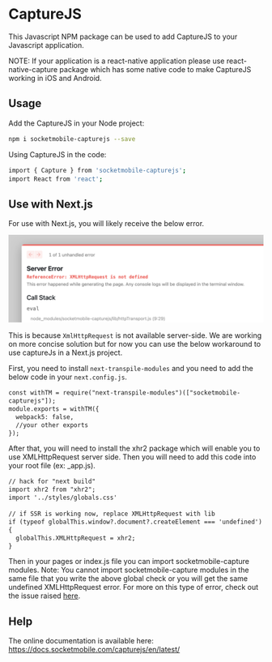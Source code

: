 # CaptureJS

This Javascript NPM package can be used to add CaptureJS to your Javascript application.

NOTE: If your application is a react-native application please use react-native-capture package which has some native code to make CaptureJS working in iOS and Android.

## Usage

Add the CaptureJS in your Node project:

```sh
npm i socketmobile-capturejs --save
```

Using CaptureJS in the code:

```sh
import { Capture } from 'socketmobile-capturejs';
import React from 'react';

```

## Use with Next.js

For use with Next.js, you will likely receive the below error.

![XmlHttpRequest Error](xmlhttprequest-error.png)

This is because `XmlHttpRequest` is not available server-side. We are working on more concise solution but for now you can use the below workaround to use captureJs in a Next.js project.

First, you need to install `next-transpile-modules` and you need to add the below code in your `next.config.js`.

```
const withTM = require("next-transpile-modules")(["socketmobile-capturejs"]);
module.exports = withTM({
  webpack5: false, 
  //your other exports
});
```

After that, you will need to install the xhr2 package which will enable you to use XMLHttpRequest server side. Then you will need to add this code into your root file (ex: _app.js).

```
// hack for "next build"
import xhr2 from "xhr2";
import '../styles/globals.css'

// if SSR is working now, replace XMLHttpRequest with lib
if (typeof globalThis.window?.document?.createElement === 'undefined') {
  globalThis.XMLHttpRequest = xhr2;
}
```

Then in your pages or index.js file you can import socketmobile-capture modules. Note: You cannot import socketmobile-capture modules in the same file that you write the above global check or you will get the same undefined XMLHttpRequest error. For more on this type of error, check out the issue raised [here](https://github.com/SocketMobile/socketmobile-capturejs/issues/1).

## Help

The online documentation is available here: https://docs.socketmobile.com/capturejs/en/latest/

